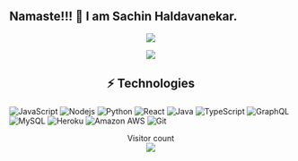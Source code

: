 ## Namaste!!! 🙏   I am  Sachin Haldavanekar.

<p align="center">
    <img align="center" src="https://github-readme-stats.vercel.app/api?username=sachinh19&show_icons=true&theme=merko" />
</p>

<p align = "center">
  <img align="center" src="https://github-readme-streak-stats.herokuapp.com/?user=sachinh19&theme=dark" />
</p>

## <p align = "center">⚡ Technologies</p>

![JavaScript](https://img.shields.io/badge/-JavaScript-black?style=flat-square&logo=javascript)
![Nodejs](https://img.shields.io/badge/-Nodejs-black?style=flat-square&logo=Node.js)
![Python](https://img.shields.io/badge/-Python-black?style=flat-square&logo=Python)
![React](https://img.shields.io/badge/-React-black?style=flat-square&logo=react)
![Java](https://img.shields.io/badge/-java-E34A86?style=flat-square&logo=java)
![TypeScript](https://img.shields.io/badge/-TypeScript-007ACC?style=flat-square&logo=typescript)
![GraphQL](https://img.shields.io/badge/-GraphQL-E10098?style=flat-square&logo=graphql)
![MySQL](https://img.shields.io/badge/-MySQL-black?style=flat-square&logo=mysql)
![Heroku](https://img.shields.io/badge/-Heroku-430098?style=flat-square&logo=heroku)
![Amazon AWS](https://img.shields.io/badge/Amazon%20AWS-232F3E?style=flat-square&logo=amazon-aws)
![Git](https://img.shields.io/badge/-Git-black?style=flat-square&logo=git)

<p align="center"> 
  Visitor count<br>
  <img src="https://profile-counter.glitch.me/sachinh19/count.svg" />
</p>
